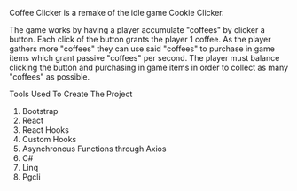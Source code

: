Coffee Clicker is a remake of the idle game Cookie Clicker.

The game works by having a player accumulate "coffees" by clicker a button. Each click of the button grants the player 1 coffee. As the player gathers more "coffees" they can use said "coffees" to purchase in game items which grant passive "coffees" per second. The player must balance clicking the button and purchasing in game items in order to collect as many "coffees" as possible.

Tools Used To Create The Project
1) Bootstrap
2) React
3) React Hooks
4) Custom Hooks
5) Asynchronous Functions through Axios
6) C#
7) Linq
8) Pgcli
